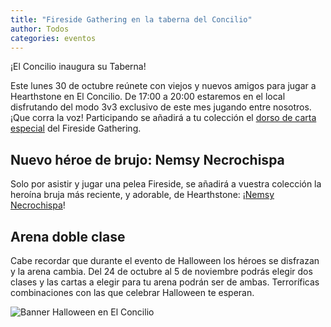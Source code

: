 ```yaml
---
title: "Fireside Gathering en la taberna del Concilio"
author: Todos
categories: eventos
---
```


¡El Concilio inaugura su Taberna!

Este lunes 30 de octubre reúnete con viejos y nuevos amigos para jugar a Hearthstone en El Concilio. De 17:00 a 20:00 estaremos en el local disfrutando del modo 3v3 exclusivo de este mes jugando entre nosotros.  ¡Que corra la voz! Participando se añadirá a tu colección el [dorso de carta especial][dorso] del Fireside Gathering.

## Nuevo héroe de brujo: Nemsy Necrochispa
Solo por asistir y jugar una pelea Fireside, se añadirá a vuestra colección la heroína bruja más reciente, y adorable, de Hearthstone: ¡[Nemsy Necrochispa][nemsy]!

## Arena doble clase
Cabe recordar que durante el evento de Halloween los héroes se disfrazan y la arena cambia. Del 24 de octubre al 5 de noviembre podrás elegir dos clases y las cartas a elegir para tu arena podrán ser de ambas. Terroríficas combinaciones con las que celebrar Halloween te esperan.

![Banner Halloween en El Concilio]({{site.url}}/documents/bannerHalloween.jpg)


[dorso]: https://playhearthstone.com/es-es/blog/13665271
[nemsy]: https://playhearthstone.com/es-es/blog/21098854/nemsy-necrochispa-ya-está-disponible-17-10-17
